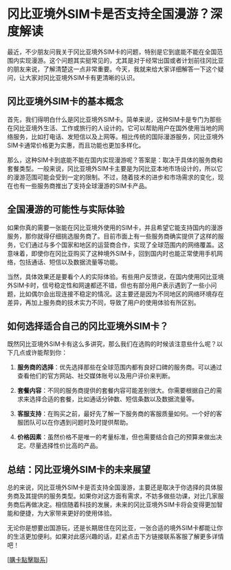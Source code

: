 # 冈比亚境外SIM卡是否支持全国漫游？深度解读

最近，不少朋友问我关于冈比亚境外SIM卡的问题，特别是它到底能不能在全国范围内实现漫游。这个问题其实挺常见的，尤其是对于经常出国或者计划前往冈比亚的朋友来说，了解清楚这一点非常重要。今天，我就来给大家详细解答一下这个疑问，让大家对冈比亚境外SIM卡有更清晰的认识。

## 冈比亚境外SIM卡的基本概念

首先，我们得明白什么是冈比亚境外SIM卡。简单来说，这种SIM卡是专门为那些在冈比亚境外生活、工作或旅行的人设计的。它可以帮助用户在国外使用当地的网络服务，比如打电话、发短信以及上网等。相比传统的国际漫游服务，冈比亚境外SIM卡通常价格更为实惠，而且功能也更加多样化。

那么，这种SIM卡到底能不能在国内实现漫游呢？答案是：取决于具体的服务商和套餐类型。一般来说，冈比亚境外SIM卡主要是为冈比亚本地市场设计的，所以它的漫游范围可能会受到一定的限制。不过，随着技术的进步和市场需求的变化，现在也有一些服务商推出了支持全球漫游的SIM卡产品。

## 全国漫游的可能性与实际体验

如果你真的需要一张能在冈比亚境外使用的SIM卡，并且希望它能支持国内的漫游服务，那你就得仔细挑选服务商了。目前市面上有一些服务商确实提供了这样的服务，它们通过与多个国家和地区的运营商合作，实现了全球范围内的网络覆盖。这意味着，即使你在冈比亚购买了这种境外SIM卡，回到国内时也能正常使用手机网络，包括通话、短信以及数据流量等功能。

当然，具体效果还是要看个人的实际体验。有些用户反馈说，在国内使用冈比亚境外SIM卡时，信号稳定性和网速都还不错，但也有部分用户表示遇到了一些小问题，比如偶尔会出现连接不稳定的情况。这主要还是因为不同地区的网络环境存在差异，再加上服务商的技术实力不同，导致了用户的使用体验有所区别。

## 如何选择适合自己的冈比亚境外SIM卡？

既然冈比亚境外SIM卡有这么多讲究，那么我们在选购的时候该注意些什么呢？以下几点或许能帮到你：

1. **服务商的选择**：优先选择那些在全球范围内都有良好口碑的服务商。可以通过查看他们的官方网站、社交媒体账号以及用户评价来判断。
   
2. **套餐内容**：不同的服务商提供的套餐内容可能差别很大。你需要根据自己的需求来选择合适的套餐，比如通话分钟数、短信条数以及数据流量等。

3. **客服支持**：在购买之前，最好先了解一下服务商的客服质量如何。一个好的客服团队可以在你遇到问题时及时提供帮助。

4. **价格因素**：虽然价格不是唯一的考量标准，但也需要结合自己的预算来做出决定。尽量选择性价比高的产品。

## 总结：冈比亚境外SIM卡的未来展望

总的来说，冈比亚境外SIM卡是否支持全国漫游，主要还是取决于你选择的具体服务商及其提供的服务类型。如果你对这方面有需求，不妨多做些功课，对比几家服务商后再做决定。相信随着科技的发展，未来的冈比亚境外SIM卡将会变得更加智能和便捷，为大家带来更好的使用体验。

无论你是想要出国游玩，还是长期居住在冈比亚，一张合适的境外SIM卡都能让你的生活更加便利。如果对此感兴趣的话，赶紧点击下方链接联系客服了解更多详情吧！

[[購卡點擊聯系](https://t.me/s/esim1088)]